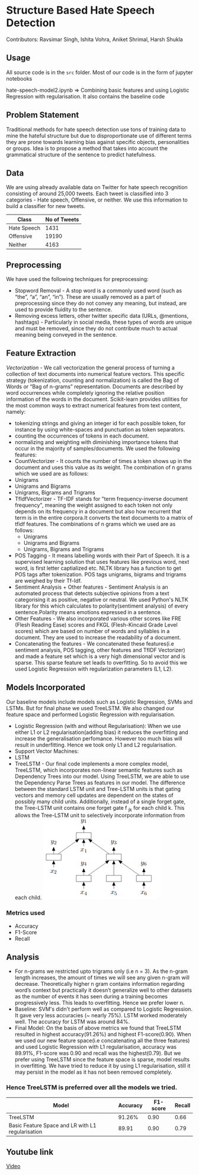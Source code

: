 # Structure Based Hate Speech Detection

Contributors: Ravsimar Singh, Ishita Vohra, Aniket Shrimal, Harsh Shukla

## Usage
All source code is in the `src` folder. Most of our code is in the form of jupyter notebooks

hate-speech-model2.ipynb => Combining basic features and using Logistic Regression with regularisation. It also contains the baseline code

## Problem Statement 
Traditional methods for hate speech detection use tons of training data to mine the hateful structure but due to disproportionate use of different terms they are prone towards learning bias against specific objects, personalities or groups. Idea is to propose a method that takes into account the grammatical structure of the sentence to predict hatefulness.

## Data
We are using already available data on Twitter for hate speech recognition consisting of around 25,000 tweets. Each tweet is classified into 3 categories - Hate speech, Offensive, or neither. We use this information to build a classifier for new tweets.

| Class | No of Tweets  |
| ------- | --- |
| Hate Speech | 1431 |
| Offensive | 19190 |
| Neither | 4163 |

## Preprocessing
We have used the following techniques for preprocessing:
- Stopword Removal - A stop word is a commonly used word (such as “the”, “a”, “an”, “in”). These are usually removed as a part of preprocessing since they do not convey any meaning, but instead, are used to provide fluidity to the sentence.
- Removing excess letters, other twitter specific data (URLs, @mentions, hashtags) - Particularly in social media, these types of words are unique and must be removed, since they do not contribute much to actual meaning being conveyed in the sentence.

## Feature Extraction
*Vectorization* - We call vectorization the general process of turning a collection of text documents into numerical feature vectors. This specific strategy (tokenization, counting and normalization) is called the Bag of Words or “Bag of n-grams” representation. Documents are described by word occurrences while completely ignoring the relative position information of the words in the document. Scikit-learn provides utilities for the most common ways to extract numerical features from text content, namely:
  * tokenizing strings and giving an integer id for each possible token, for instance by using white-spaces and punctuation as token separators.
  * counting the occurrences of tokens in each document.
  * normalizing and weighting with diminishing importance tokens that occur in the majority of samples/documents.
We used the following features:
* CountVectorizer - It counts the number of times a token shows up in the document and uses this value as its weight. The combination of n grams which we used are as follows: 
 * Unigrams
 * Unigrams and Bigrams
 * Unigrams, Bigrams and Trigrams
* TfIdfVectorizer - TF-IDF stands for "term frequency-inverse document frequency", meaning the weight assigned to each token not only depends on its frequency in a document but also how recurrent that term is in the entire corpora.It converts the text documents to a matrix of tfidf features. The combinations of n grams which we used are as follows: 
  * Unigrams
  * Unigrams and Bigrams
  * Unigrams, Bigrams and Trigrams
* POS Tagging - It means labelling words with their Part of Speech. It is a supervised learning solution that uses features like previous word, next word, is first letter captialized etc. NLTK library has a function to get POS tags after tokenization. POS tags unigrams, bigrams and trigrams are weighed by their Tf-Idf.
* Sentiment Analysis + Other features - Sentiment Analysis is an automated process that detects subjective opinions from a text categorising it as positive, negative or neutral. We used Python's NLTK library for this which calculates to polarity(sentiment analysis) of every sentence.Polarity means emotions expressed in a sentence.
* Other Features - We also incorporated various other scores like FRE (Flesh Reading Ease) scores and FKGL (Flesh-Kincaid Grade Level scores) which are based on number of words and syllables in a document. They are used to increase the readability of a document.
* Concatenating the features -  We concatenated these features(i.e sentiment analysis, POS tagging, other features and TfIDF Vectorizer) and made a feature set which is a very high dimensional vector and is sparse. This sparse feature set leads to  overfitting. So to avoid this we used Logistic Regression with regularization parameters (L1, L2).

## Models Incorporated
Our baseline models include models such as Logistic Regression, SVMs and LSTMs. But for final phase we used TreeLSTM. We also changed our feature space and performed Logistic Regression with regularisation.
* Logistic Regression (with and without Regularisation): When we use either L1 or L2 regularisation(adding bias) it reduces the overfitting and increase the generalisation perfomance. However too much bias will result in underfitting. Hence we took only L1 and L2 regularisation. 
* Support Vector Machines: 
* LSTM
* TreeLSTM - Our final code implements a more complex model, TreeLSTM, which incorporates non-linear semantic features such as Dependency Trees into our model. Using TreeLSTM, we are able to use the Dependency Parse Trees as features in our model. The difference  between  the  standard LSTM  unit  and  Tree-LSTM  units  is  that  gating vectors  and  memory  cell  updates are dependent on  the  states  of  possibly  many  child  units. Additionally, instead of a single forget gate, the Tree-LSTM unit contains one forget gate f <sub> jk</sub>  for each child k.   This  allows  the  Tree-LSTM  unit  to  selectively incorporate information from each child.
![TreeLSTM](docs/treelstm.png)

### Metrics used
* Accuracy
* F1-Score
* Recall <br/>

## Analysis
- For n-grams we restricted upto trigrams only (i.e n = 3). As the n-gram length increases, the amount of times we will see any given n-gram will decrease. Theoretically higher n gram contains information regarding word’s context but practically it doesn’t generalize well to other datasets as the number of events it has seen during a training becomes progressively less. This leads to overfitting. Hence we prefer lower n.
- Baseline: SVM's didn't perform well as compared to Logistic Regression. It gave very less accuracies (~ nearly 75%). LSTM worked moderately well. The accuracy for LSTM was around 84%. 
- Final Model: On the basis of above metrics we found that TreeLSTM resulted in highest accuracy(91.26%) and highest F1-score(0.90). When we used our new feature space(i.e concatenating all the three features) and used Logistic Regression with L1 regularisation, accuracy was 89.91%, F1-score was 0.90 and recall was the highest(0.79). But we prefer using TreeLSTM since the feature space is sparse, model results in overfitting. We have tried to reduce it by using L1 regularisation, still it may persist in the model as it has not been removed completely. 
### Hence TreeLSTM is preferred over all the models we tried.

| Model | Accuracy  | F1-score | Recall | 
| ------- | ------- | -------- | ---- |
| TreeLSTM | 91.26% | 0.90 | 0.66 | 
| Basic Feature Space and LR with L1 regularisation | 89.91 | 0.90 | 0.79 | 

 

## Youtube link
[Video](https://youtu.be/ZNLLM59qlj4)
